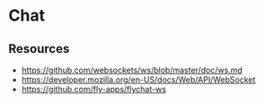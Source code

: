 # Chat

## Resources

- https://github.com/websockets/ws/blob/master/doc/ws.md
- https://developer.mozilla.org/en-US/docs/Web/API/WebSocket
- https://github.com/fly-apps/flychat-ws
